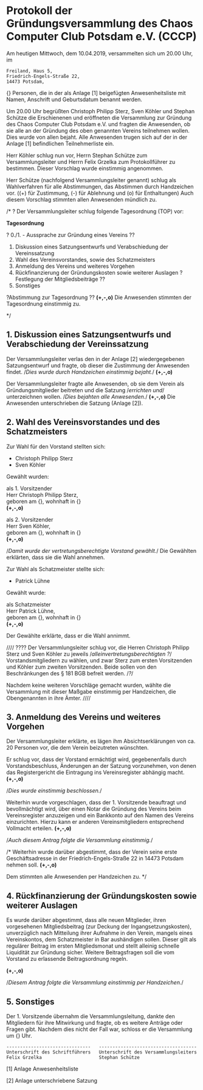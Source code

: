 
# Protokoll der Gründungsversammlung des Chaos Computer Club Potsdam e.V. (CCCP)

Am heutigen Mittwoch, dem 10.04.2019, versammelten sich um 20.00 Uhr,
im 

    Freiland, Haus 5,
    Friedrich-Engels-Straße 22,
    14473 Potsdam,
    
{} Personen, die in der als Anlage [1] beigefügten Anwesenheitsliste mit Namen, Anschrift und Geburtsdatum benannt werden. 

Um 20.00 Uhr begrüßten Christoph Philipp Sterz, Sven Köhler und Stephan Schütze die Erschienenen und eröffneten die Versammlung zur Gründung des Chaos Computer Club Potsdam e.V. und fragten die Anwesenden, ob sie alle an der Gründung des oben genannten Vereins teilnehmen wollen. Dies wurde von allen bejaht. Alle Anwesenden trugen sich auf der in der Anlage [1] befindlichen Teilnehmerliste ein. 

Herr Köhler schlug nun vor, Herrn Stephan Schütze zum Versammlungsleiter und Herrn Felix Grzelka zum Protokollführer zu bestimmen.
Dieser Vorschlag wurde einstimmig angenommen. 

Herr Schütze (nachfolgend Versammlungsleiter genannt) schlug als Wahlverfahren für alle Abstimmungen, das Abstimmen durch Handzeichen vor.
((+) für Zustimmung, (-) für Ablehnung und (o) für Enthaltungen)
Auch diesem Vorschlag stimmten allen Anwesenden mündlich zu.

/* ?
Der Versammlungsleiter schlug folgende Tagesordnung (TOP) vor:

**Tagesordnung**

? 0./1. - Aussprache zur Gründung eines Vereins ??
1. Diskussion eines Satzungsentwurfs und Verabschiedung der Vereinssatzung
2. Wahl des Vereinsvorstandes, sowie des Schatzmeisters
3. Anmeldung des Vereins und weiteres Vorgehen
4. Rückfinanzierung der Gründungskosten sowie weiterer Auslagen
? Festlegung der Mitgliedsbeiträge ??
5. Sonstiges

?Abstimmung zur Tagesordnung ??
**(+,-,o)**
Die Anwesenden stimmten der Tagesordnung einstimmig zu. 

*/

## 1. Diskussion eines Satzungsentwurfs und Verabschiedung der Vereinssatzung
Der Versammlungsleiter verlas den in der Anlage [2] wiedergegebenen Satzungsentwurf und fragte, ob dieser die Zustimmung der Anwesenden findet.
/*Dies wurde durch Handzeichen einstimmig bejaht.*/ **(+,-,o)**

Der Versammlungsleiter fragte alle Anwesenden, ob sie dem Verein als Gründungsmitglieder beitreten und die Satzung /*errichten und*/ unterzeichnen wollen.
/*Dies bejahten alle Anwesenden.*/ **(+,-,o)**
Die Anwesenden unterschrieben die Satzung (Anlage [2]).

## 2. Wahl des Vereinsvorstandes und des Schatzmeisters
Zur  Wahl  für  den  Vorstand  stellten  sich:

- Christoph Philipp Sterz
- Sven Köhler

Gewählt wurden:

als 1. Vorsitzender <br/>
Herr Christoph Philipp Sterz,<br/>
geboren am {}, wohnhaft in {}<br/>
**(+,-,o)**

als 2. Vorsitzender <br/>
Herr Sven Köhler,<br/>
geboren am {}, wohnhaft in {}<br/>
**(+,-,o)**

/*Damit wurde der vertretungsberechtigte Vorstand gewählt.*/
Die Gewählten erklärten, dass sie die Wahl annehmen. 

Zur Wahl als Schatzmeister stellte sich:

- Patrick Lühne

Gewählt wurde:

als Schatzmeister <br/>
Herr Patrick Lühne,<br/>
geboren am {}, wohnhaft in {}<br/>
**(+,-,o)**

Der Gewählte erklärte, dass er die Wahl annimmt. 

//// ????
 Der Versammlungsleiter schlug vor, die Herren Christoph Philipp Sterz und Sven Köhler zu jeweils /*alleinvertretungsberechtigten ?*/ Vorstandsmitgliedern zu wählen, und zwar Sterz zum ersten Vorsitzenden und Köhler zum zweiten Vorsitzenden. Beide sollen von den Beschränkungen des § 181 BGB befreit werden. /*?*/


Nachdem keine weiteren Vorschläge gemacht wurden, wählte die Versammlung mit dieser Maßgabe einstimmig per Handzeichen, die Obengenannten in ihre Ämter.
////

## 3. Anmeldung des Vereins und weiteres Vorgehen 

Der Versammlungsleiter erklärte, es lägen ihm Absichtserklärungen von ca. 20 Personen vor, die dem Verein beizutreten wünschten.

Er schlug vor, dass der Vorstand ermächtigt wird, gegebenenfalls durch Vorstandsbeschluss, Änderungen an der Satzung vorzunehmen, von denen das Registergericht die Eintragung ins Vereinsregister abhängig macht.
**(+,-,o)**

/*Dies wurde einstimmig beschlossen.*/


Weiterhin wurde vorgeschlagen, dass der 1. Vorsitzende beauftragt und bevollmächtigt wird, über einen Notar die Gründung des Vereins beim Vereinsregister anzuzeigen und ein Bankkonto auf den Namen des Vereins einzurichten. Hierzu kann er anderen Vereinsmitgliedern entsprechend Vollmacht erteilen.
**(+,-,o)**

/*Auch diesem Antrag folgte die Versammlung einstimmig.*/

/*
Weiterhin wurde darüber abgestimmt, dass der Verein seine erste Geschäftsadresse in der Friedrich-Engels-Straße 22 in 14473 Potsdam nehmen soll.
**(+,-,o)**

Dem stimmten alle Anwesenden per Handzeichen zu.
*/

## 4. Rückfinanzierung der Gründungskosten sowie weiterer Auslagen

Es wurde darüber abgestimmt, dass alle neuen Mitglieder, ihren vorgesehenen Mitgliedsbeitrag (zur Deckung der Ingangsetzungskosten), unverzüglich nach Mitteilung ihrer Aufnahme in den Verein, mangels eines Vereinskontos, dem Schatzmeister in Bar aushändigen sollen. Dieser gilt als regulärer Beitrag im ersten Mitgliedsmonat und stellt alleinig schnelle Liquidität zur Gründung sicher.
Weitere Beitragsfragen soll die vom Vorstand zu erlassende Beitragsordnung regeln.

**(+,-,o)**

/*Diesem Antrag folgte die Versammlung einstimmig per Handzeichen.*/

## 5. Sonstiges

Der 1. Vorsitzende übernahm die Versammlungsleitung, dankte den Mitgliedern für ihre Mitwirkung und fragte, ob es weitere Anträge oder Fragen gibt. Nachdem dies nicht der Fall war, schloss er die Versammlung um {} Uhr.

    -------------------------------   ------------------------------------
    Unterschrift des Schriftführers   Unterschrift des Versammlungsleiters
    Felix Grzelka                     Stephan Schütze

[1] Anlage Anwesenheitsliste

[2] Anlage unterschriebene Satzung
